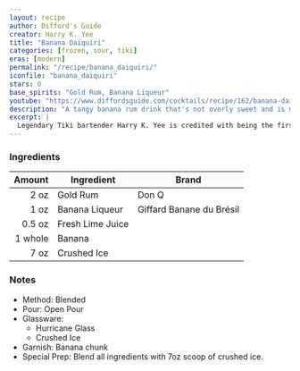 ```yaml
---
layout: recipe
author: Difford's Guide
creator: Harry K. Yee
title: "Banana Daiquiri"
categories: [frozen, sour, tiki]
eras: [modern]
permalink: "/recipe/banana_daiquiri/"
iconfile: "banana_daiquiri"
stars: 0
base_spirits: "Gold Rum, Banana Liqueur"
youtube: "https://www.diffordsguide.com/cocktails/recipe/162/banana-daiquiri"
description: "A tangy banana rum drink that's not overly sweet and is more sophisticated than the uninitiated may expect."
excerpt: |
  Legendary Tiki bartender Harry K. Yee is credited with being the first to add banana to a Daiquiri at Henry Kaiser's Hawaiian Village Hotel in Waikiki, Oahu, Hawaii.
---
```


### Ingredients

|  Amount | Ingredient       | Brand                    |
| ------: | ---------------- | ------------------------ |
|    2 oz | Gold Rum         | Don Q                    |
|    1 oz | Banana Liqueur   | Giffard Banane du Brésil |
|  0.5 oz | Fresh Lime Juice |
| 1 whole | Banana           |
|    7 oz | Crushed Ice      |

### Notes

- Method: Blended
- Pour: Open Pour
- Glassware:
  - Hurricane Glass
  - Crushed Ice
- Garnish: Banana chunk
- Special Prep: Blend all ingredients with 7oz scoop of crushed ice.
